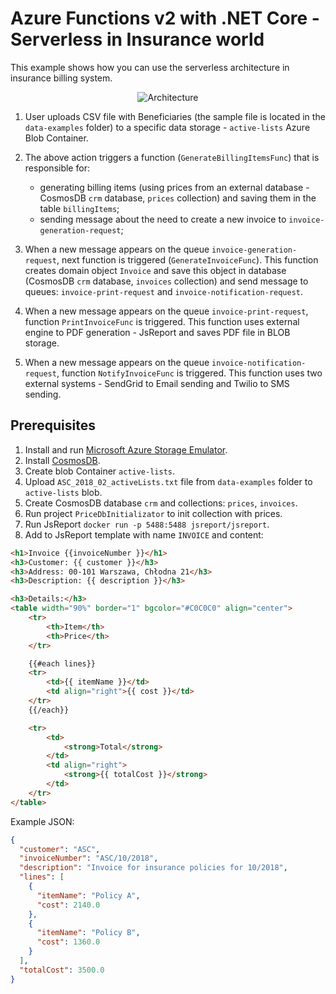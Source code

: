 # Azure Functions v2 with .NET Core - Serverless in Insurance world

This example shows how you can use the serverless architecture in insurance billing system.

<p align="center">
    <img alt="Architecture" src="https://raw.githubusercontent.com/asc-lab/dotnetcore-azure-functions/master/readme-images/azure-functions-architecture.png" />
</p>

1. User uploads CSV file with Beneficiaries (the sample file is located in the ```data-examples``` folder) to a specific data storage - ```active-lists``` Azure Blob Container.
2. The above action triggers a function (```GenerateBillingItemsFunc```) that is responsible for:
    * generating billing items (using prices from an external database - CosmosDB ```crm``` database, ```prices``` collection) and saving them in the table ```billingItems```;
    * sending message about the need to create a new invoice to ```invoice-generation-request```;

3. When a new message appears on the queue ```invoice-generation-request```, next function is triggered (```GenerateInvoiceFunc```). This function creates domain object ```Invoice``` and save this object in database (CosmosDB ```crm``` database, ```invoices``` collection) and send message to queues: ```invoice-print-request``` and ```invoice-notification-request```.
4. When a new message appears on the queue ```invoice-print-request```, function ```PrintInvoiceFunc``` is triggered. This function uses external engine to PDF generation - JsReport and saves PDF file in BLOB storage.
5. When a new message appears on the queue ```invoice-notification-request```, function ```NotifyInvoiceFunc``` is triggered. This function uses two external systems - SendGrid to Email sending and Twilio to SMS sending.

## Prerequisites

1. Install and run [Microsoft Azure Storage Emulator](https://docs.microsoft.com/en-us/azure/storage/common/storage-use-emulator).
2. Install [CosmosDB](https://docs.microsoft.com/en-us/azure/cosmos-db/local-emulator).
3. Create blob Container ```active-lists```.
4. Upload  ```ASC_2018_02_activeLists.txt``` file from ```data-examples``` folder to ```active-lists``` blob.
5. Create CosmosDB database ```crm``` and collections: ```prices```,  ```invoices```.
6. Run project ```PriceDbInitializator``` to init collection with prices.
7. Run JsReport ```docker run -p 5488:5488 jsreport/jsreport```.
8. Add to JsReport template with name ```INVOICE``` and content:

```html
<h1>Invoice {{invoiceNumber }}</h1>
<h3>Customer: {{ customer }}</h3>
<h3>Address: 00-101 Warszawa, Chłodna 21</h3>
<h3>Description: {{ description }}</h3>

<h3>Details:</h3>
<table width="90%" border="1" bgcolor="#C0C0C0" align="center">
    <tr>
        <th>Item</th>
        <th>Price</th>
    </tr>

    {{#each lines}}
    <tr>
        <td>{{ itemName }}</td>
        <td align="right">{{ cost }}</td>
    </tr>
    {{/each}}

    <tr>
        <td>
            <strong>Total</strong>
        </td>
        <td align="right">
            <strong>{{ totalCost }}</strong>
        </td>
    </tr>
</table>
```

Example JSON:

```json
{
  "customer": "ASC",
  "invoiceNumber": "ASC/10/2018",
  "description": "Invoice for insurance policies for 10/2018",
  "lines": [
    {
      "itemName": "Policy A",
      "cost": 2140.0
    },
    {
      "itemName": "Policy B",
      "cost": 1360.0
    }
  ],
  "totalCost": 3500.0
}
```